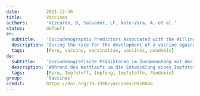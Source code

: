 ```yaml
---
date:          2021-12-30
title:         Vaccines
authors:       'Vizcardo, D, Salvador, LF, Nole-Vara, A, et al.'
status:        default
en:
  subtitle:    'Sociodemographic Predictors Associated with the Willingness to Get Vaccinated against COVID-19 in Peru: A Cross-Sectional Survey'
  description: 'During the race for the development of a vaccine against COVID-19, even before its commercialization, part of the population has already shown a growing fear of its application. We designed an analytical cross-sectional study using an anonymous survey in the 25 departments of Peru. We surveyed whether the participants were planning on getting vaccinated, as well as other characteristics that were cross-checked in a uni-, bi- and multivariate manner. Of the 1776 respondents, 70% (1251) stated that they were planning to be vaccinated, 20% (346) did not know yet or doubted it, and 10% (179) did not want to be vaccinated. We observed that those who did not get infected with COVID-19 exhibited a higher frequency to not wanting or were uncertain about getting vaccinated. In contrast, there was a lower frequency of vaccine refusal among university students and healthcare workers; adjusted by place of residence. There is still an important percentage of respondents who do not want to be vaccinated or are hesitant to do it, which was associated with educational level, being a healthcare worker and if they were previously infected with COVID-19. Our results could offer useful information about COVID-19 vaccination campaigns.'
  tags:        [Peru, vaccine, vaccination, vaccines, pandemic]
de:
  subtitle:    'Soziodemografische Prädiktoren im Zusammenhang mit der Bereitschaft zur Impfung gegen COVID-19 in Peru: Eine Querschnittserhebung'
  description: 'Während des Wettlaufs um die Entwicklung eines Impfstoffs gegen COVID-19, noch vor dessen Kommerzialisierung, hat ein Teil der Bevölkerung bereits eine wachsende Angst vor seiner Anwendung gezeigt. Wir haben eine analytische Querschnittsstudie mit einer anonymen Umfrage in den 25 Departements Perus konzipiert. Wir fragten die Teilnehmer, ob sie planten, sich impfen zu lassen, sowie nach anderen Merkmalen, die in einer uni-, bi- und multivariaten Weise überprüft wurden. Von den 1776 Befragten gaben 70 % (1251) an, dass sie sich impfen lassen wollten, 20 % (346) wussten es noch nicht oder hatten Zweifel, und 10 % (179) wollten sich nicht impfen lassen. Wir stellten fest, dass diejenigen, die sich nicht mit COVID-19 infiziert hatten, häufiger nicht geimpft werden wollten oder unsicher waren. Im Gegensatz dazu war, bereinigt nach Wohnort, die Häufigkeit der Impfverweigerung bei Universitätsstudenten und Beschäftigten im Gesundheitswesen bereinigt nach Wohnort. Es gibt immer noch einen hohen Prozentsatz von Befragten, die sich nicht impfen lassen wollen oder zögern, dies zu tun, was mit dem Bildungsniveau, der Tätigkeit im Gesundheitswesen und einer früheren Infektion mit COVID-19 zusammenhing. Unsere Ergebnisse könnten nützliche Informationen für COVID-19-Impfkampagnen liefern.' 
  tags:        [Peru, Impfstoff, Impfung, Impfstoffe, Pandemie]
group:         'Vaccines'
credit:        https://doi.org/10.3390/vaccines10010048
---
```

